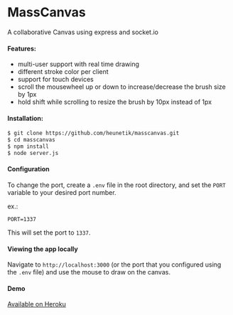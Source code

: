 # MassCanvas
A collaborative Canvas using express and socket.&#8203;io

#### Features:
- multi-user support with real time drawing
- different stroke color per client
- support for touch devices
- scroll the mousewheel up or down to increase/decrease the brush size by 1px
- hold shift while scrolling to resize the brush by 10px instead of 1px

#### Installation:

```sh
$ git clone https://github.com/heunetik/masscanvas.git
$ cd masscanvas
$ npm install
$ node server.js
```

#### Configuration

To change the port, create a `.env` file in the root directory, and set the `PORT` variable to your desired port number.

ex.:
```
PORT=1337
```

This will set the port to `1337`.

#### Viewing the app locally

Navigate to `http://localhost:3000` (or the port that you configured using the `.env` file) and use the mouse to draw on the canvas.

#### Demo
[Available on Heroku](https://masscanvas.herokuapp.com/)
